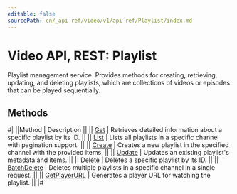 ```yaml
---
editable: false
sourcePath: en/_api-ref/video/v1/api-ref/Playlist/index.md
---
```


# Video API, REST: Playlist

Playlist management service.
Provides methods for creating, retrieving, updating, and deleting playlists,
which are collections of videos or episodes that can be played sequentially.

## Methods

#|
||Method | Description ||
|| [Get](get.md) | Retrieves detailed information about a specific playlist by its ID. ||
|| [List](list.md) | Lists all playlists in a specific channel with pagination support. ||
|| [Create](create.md) | Creates a new playlist in the specified channel with the provided items. ||
|| [Update](update.md) | Updates an existing playlist's metadata and items. ||
|| [Delete](delete.md) | Deletes a specific playlist by its ID. ||
|| [BatchDelete](batchDelete.md) | Deletes multiple playlists in a specific channel in a single request. ||
|| [GetPlayerURL](getPlayerURL.md) | Generates a player URL for watching the playlist. ||
|#